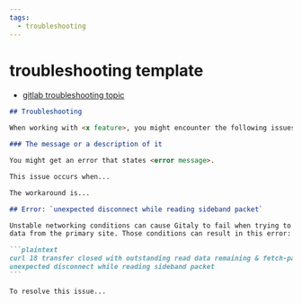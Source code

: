 ```yaml
---
tags:
  - troubleshooting 
---
```

# troubleshooting template

- [gitlab troubleshooting topic](https://docs.gitlab.com/ee/development/documentation/topic_types/troubleshooting.html)

````markdown
## Troubleshooting

When working with <x feature>, you might encounter the following issues.

### The message or a description of it

You might get an error that states <error message>.

This issue occurs when...

The workaround is...

## Error: `unexpected disconnect while reading sideband packet`

Unstable networking conditions can cause Gitaly to fail when trying to fetch large repository
data from the primary site. Those conditions can result in this error:

```plaintext
curl 18 transfer closed with outstanding read data remaining & fetch-pack:
unexpected disconnect while reading sideband packet
```

To resolve this issue...

````
